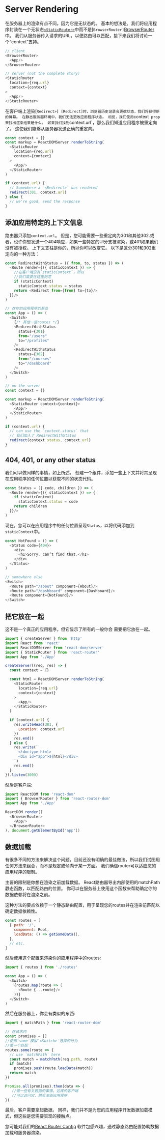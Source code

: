 # Server Rendering

在服务器上的渲染有点不同，因为它是无状态的。 基本的想法是，我们将应用程序封装在一个无状态[`<StaticRouter>`][StaticRouter]中而不是[`BrowserRouter]`[BrowserRouter]中。 我们从服务器传入请求的URL，以便路由可以匹配，接下来我们将讨论一个“context”支持。

```js
// client
<BrowserRouter>
  <App/>
</BrowserRouter>

// server (not the complete story)
<StaticRouter
  location={req.url}
  context={context}
>
  <App/>
</StaticRouter>
```

在客户端上渲染[`Redirect>] [Redirect]时，浏览器历史记录会更改状态，我们将获得新的屏幕。 在静态服务器环境中，我们无法更改应用程序状态。 相反，我们使用`context` prop来找出渲染结果是什么。 如果我们找到`context.url`，那么我们知道应用程序被重定向了。 这使我们能够从服务器发送正确的重定向。

```js
const context = {}
const markup = ReactDOMServer.renderToString(
  <StaticRouter
    location={req.url}
    context={context}
  >
    <App/>
  </StaticRouter>
)

if (context.url) {
  // Somewhere a `<Redirect>` was rendered
  redirect(301, context.url)
} else {
  // we're good, send the response
}
```

## 添加应用特定的上下文信息

路由器只添加`context.url`。 但是，您可能需要一些重定向为301和其他302.或者，也许你想发送一个404响应，如果一些特定的UI分支被渲染，或401如果他们没有被授权。 上下文支柱是你的，所以你可以改变它。 以下是区分301和302重定向的一种方法：

```js
const RedirectWithStatus = ({ from, to, status }) => (
  <Route render={({ staticContext }) => {
    //在客户端没有`staticContext`，所以
    //我们需要在这里防范
    if (staticContext)
      staticContext.status = status
    return <Redirect from={from} to={to}/>
  }}/>
)

// 在你的应用程序的某处
const App = () => (
  <Switch>
    {/* 其他一些routes */}
    <RedirectWithStatus
      status={301}
      from="/users"
      to="/profiles"
    />
    <RedirectWithStatus
      status={302}
      from="/courses"
      to="/dashboard"
    />
  </Switch>
)

// on the server
const context = {}

const markup = ReactDOMServer.renderToString(
  <StaticRouter context={context}>
    <App/>
  </StaticRouter>
)

if (context.url) {
  // can use the `context.status` that
  // 我们加入了 RedirectWithStatus
  redirect(context.status, context.url)
}
```

## 404, 401, or any other status

我们可以做同样的事情，如上所述。 创建一个组件，添加一些上下文并将其呈现在应用程序的任何位置以获取不同的状态代码。

```js
const Status = ({ code, children }) => (
  <Route render={({ staticContext }) => {
    if (staticContext)
      staticContext.status = code
    return children
  }}/>
)
```

现在，您可以在应用程序中的任何位置呈现`Status`，以将代码添加到`staticContext`中。

```js
const NotFound = () => (
  <Status code={404}>
    <div>
      <h1>Sorry, can’t find that.</h1>
    </div>
  </Status>
)

// somewhere else
<Switch>
  <Route path="/about" component={About}/>
  <Route path="/dashboard" component={Dashboard}/>
  <Route component={NotFound}/>
</Switch>
```

## 把它放在一起

这不是一个真正的应用程序，但它显示了所有的一般你会
需要把它放在一起。

```js
import { createServer } from 'http'
import React from 'react'
import ReactDOMServer from 'react-dom/server'
import { StaticRouter } from 'react-router'
import App from './App'

createServer((req, res) => {
  const context = {}

  const html = ReactDOMServer.renderToString(
    <StaticRouter
      location={req.url}
      context={context}
    >
      <App/>
    </StaticRouter>
  )

  if (context.url) {
    res.writeHead(301, {
      Location: context.url
    })
    res.end()
  } else {
    res.write(`
      <!doctype html>
      <div id="app">${html}</div>
    `)
    res.end()
  }
}).listen(3000)
```

然后是客户端:

```js
import ReactDOM from 'react-dom'
import { BrowserRouter } from 'react-router-dom'
import App from './App'

ReactDOM.render((
  <BrowserRouter>
    <App/>
  </BrowserRouter>
), document.getElementById('app'))
```

## 数据加载

有很多不同的方法来解决这个问题，目前还没有明确的最佳做法，所以我们试图用任何方法来组合，而不是规定或倾向于某一方面。 我们确信router可以适应您的应用程序的限制。

主要的限制是你想在渲染之前加载数据。 React路由器导出内部使用的matchPath静态函数，以匹配路由的位置。 你可以在服务器上使用这个函数来帮助确定你的数据依赖将在渲染之前。

这种方法的要点依赖于一个静态路由配置，用于呈现您的routes并在渲染前匹配以确定数据依赖性。

```js
const routes = [
  { path: '/',
    component: Root,
    loadData: () => getSomeData(),
  },
  // etc.
]
```

然后使用这个配置来渲染你的应用程序中的routes:

```js
import { routes } from './routes'

const App = () => (
  <Switch>
    {routes.map(route => (
      <Route {...route}/>
    ))}
  </Switch>
)
```
然后在服务器上，你会有类似的东西:

```js
import { matchPath } from 'react-router-dom'

// 在请求内
const promises = []
//使用`some`模拟`<Switch>`选择的行为
//第一个匹配
routes.some(route => {
  // use `matchPath` here
  const match = matchPath(req.path, route)
  if (match)
    promises.push(route.loadData(match))
  return match
})

Promise.all(promises).then(data => {
   //做一些有关数据的事情，这样的客户端
   //可以访问它，然后渲染应用程序
})
```

最后，客户需要拿起数据。 同样，我们并不是为您的应用程序开发数据加载模式，但这些是您需要实现的接触点。

您可能对我们的[React Router Config][RRC] 软件包感兴趣，通过静态路由配置协助数据加载和服务器渲染。

  [StaticRouter]:../api/StaticRouter.md
  [BrowserRouter]:../api/BrowserRouter.md
  [Redirect]:../api/Redirect.md
  [RRC]:https://github.com/ReactTraining/react-router/tree/master/packages/react-router-config
